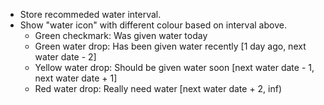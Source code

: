  * Store recommeded water interval.
 * Show "water icon" with different colour based on interval above.
   - Green checkmark:	Was given water today
   - Green water drop:	Has been given water recently [1 day ago, next water date - 2]
   - Yellow water drop:	Should be given water soon [next water date - 1, next water date + 1]
   - Red water drop:	Really need water [next water date + 2, inf)

